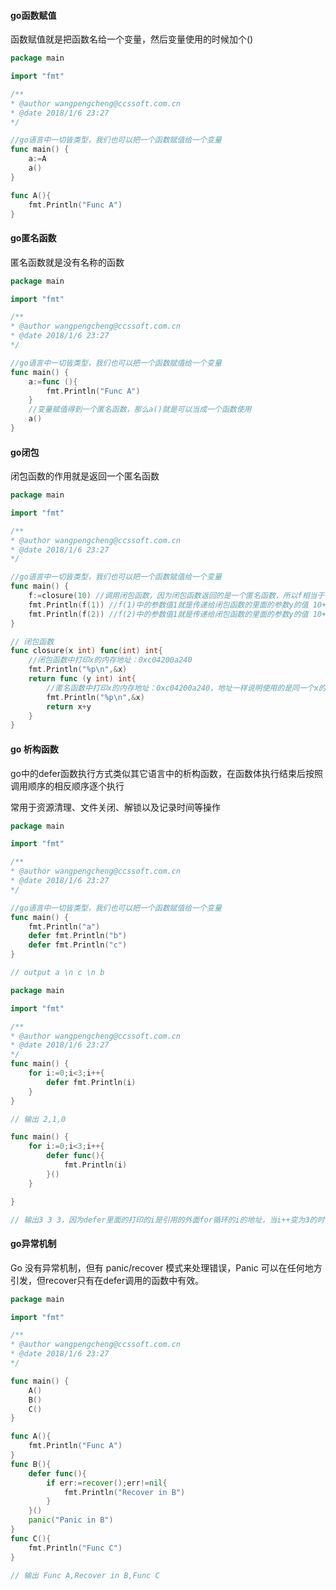 #### go函数赋值

函数赋值就是把函数名给一个变量，然后变量使用的时候加个()

```go
package main

import "fmt"

/**
* @author wangpengcheng@ccssoft.com.cn
* @date 2018/1/6 23:27
*/

//go语言中一切皆类型，我们也可以把一个函数赋值给一个变量
func main() {
	a:=A
	a()
}

func A(){
	fmt.Println("Func A")
}
```

#### go匿名函数

匿名函数就是没有名称的函数

```go
package main

import "fmt"

/**
* @author wangpengcheng@ccssoft.com.cn
* @date 2018/1/6 23:27
*/

//go语言中一切皆类型，我们也可以把一个函数赋值给一个变量
func main() {
	a:=func (){
		fmt.Println("Func A")
	}
	//变量赋值得到一个匿名函数，那么a()就是可以当成一个函数使用
	a()
}
```

#### go闭包

闭包函数的作用就是返回一个匿名函数

```go
package main

import "fmt"

/**
* @author wangpengcheng@ccssoft.com.cn
* @date 2018/1/6 23:27
*/

//go语言中一切皆类型，我们也可以把一个函数赋值给一个变量
func main() {
	f:=closure(10) //调用闭包函数，因为闭包函数返回的是一个匿名函数，所以f相当于得到了一个匿名函数的赋值
	fmt.Println(f(1)) //f(1)中的参数值1就是传递给闭包函数的里面的参数y的值 10+1=11
	fmt.Println(f(2)) //f(2)中的参数值1就是传递给闭包函数的里面的参数y的值 10+2=12
}

// 闭包函数
func closure(x int) func(int) int{
	//闭包函数中打印x的内存地址：0xc04200a240
	fmt.Println("%p\n",&x)
	return func (y int) int{
		//匿名函数中打印x的内存地址：0xc04200a240，地址一样说明使用的是同一个x的地址引用
		fmt.Println("%p\n",&x)
		return x+y
	}
}
```

#### go 析构函数

go中的defer函数执行方式类似其它语言中的析构函数，在函数体执行结束后按照调用顺序的相反顺序逐个执行

常用于资源清理、文件关闭、解锁以及记录时间等操作

```go
package main

import "fmt"

/**
* @author wangpengcheng@ccssoft.com.cn
* @date 2018/1/6 23:27
*/

//go语言中一切皆类型，我们也可以把一个函数赋值给一个变量
func main() {
	fmt.Println("a")
	defer fmt.Println("b")
	defer fmt.Println("c")
}

// output a \n c \n b
```

```go
package main

import "fmt"

/**
* @author wangpengcheng@ccssoft.com.cn
* @date 2018/1/6 23:27
*/
func main() {
	for i:=0;i<3;i++{
		defer fmt.Println(i)
	}
}

// 输出 2,1,0
```

```go
func main() {
	for i:=0;i<3;i++{
		defer func(){
			fmt.Println(i)
		}()
	}

}

// 输出3 3 3，因为defer里面的打印的i是引用的外面for循环的i的地址，当i++变为3的时候for循环结束开始输出defer,此时defer里面的输出的i已经变为了3所以输出3 3 3
```

#### go异常机制

Go 没有异常机制，但有 panic/recover 模式来处理错误，Panic 可以在任何地方引发，但recover只有在defer调用的函数中有效。

```go
package main

import "fmt"

/**
* @author wangpengcheng@ccssoft.com.cn
* @date 2018/1/6 23:27
*/

func main() {
	A()
	B()
	C()
}

func A(){
	fmt.Println("Func A")
}
func B(){
	defer func(){
		if err:=recover();err!=nil{
			fmt.Println("Recover in B")
		}
	}()
	panic("Panic in B")
}
func C(){
	fmt.Println("Func C")
}

// 输出 Func A,Recover in B,Func C
```

